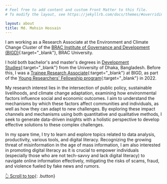```yaml
---
# Feel free to add content and custom Front Matter to this file.
# To modify the layout, see https://jekyllrb.com/docs/themes/#overriding-theme-defaults

layout: about
title: Md. Mohsin Hossain
---
```

<a name="top"></a> I am working as a Research Associate at the Environment and Climate Change Cluster of the [BRAC Institute of Governance and Development (BIGD)](https://bigd.bracu.ac.bd/staffprofile/md-mohsin-hossain/){:target="_blank"}, BRAC University.

I hold both bachelor's and master's degrees in [Development Studies](https://www.du.ac.bd/body/DVS){:target="_blank"} from the University of Dhaka, Bangladesh.
Before this, I was a [Trainee Research Associate](https://archive.ph/SlMAC){:target="_blank"} at BIGD, as part of the [Young Researchers' Fellowship program](https://sites.google.com/bracu.ac.bd/bigdyrfp/home){:target="_blank"} in 2022.

My research interest lies in the intersection of public policy, sustainable livelihoods, and climate change adaptation, examining how environmental factors influence social and economic outcomes. I aim to understand the mechanisms by which these factors affect communities and individuals, as well as how they can adapt to new challenges. By exploring these impact channels and mechanisms using both quantitative and qualitative methods, I seek to generate data-driven insights with a holistic perspective to develop effective solutions to these complex challenges.

In my spare time, I try to learn and explore topics related to data analysis, productivity, various tools, and digital literacy. Recognizing the growing threat of misinformation in the age of mass information, I am also interested in promoting digital literacy as it is crucial to empower individuals (especially those who are not tech-savvy and lack digital literacy) to navigate online information effectively, mitigating the risks of scams, fraud, and violence fueled by fake news and rumors.

<p> </p>

[👆 Scroll to top](#top){: .button} 



<!-- [Mohsin](https://ipa-reader.xyz/?text=mohsin&voice=Ewa){:target="_blank"} 
-->